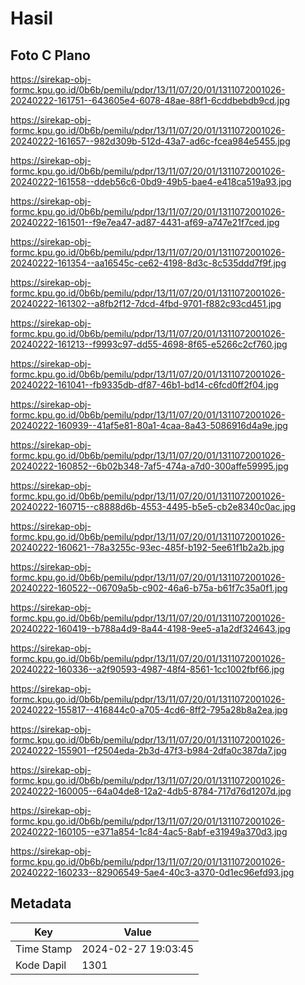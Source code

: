 # Hasil

## Foto C Plano

https://sirekap-obj-formc.kpu.go.id/0b6b/pemilu/pdpr/13/11/07/20/01/1311072001026-20240222-161751--643605e4-6078-48ae-88f1-6cddbebdb9cd.jpg

https://sirekap-obj-formc.kpu.go.id/0b6b/pemilu/pdpr/13/11/07/20/01/1311072001026-20240222-161657--982d309b-512d-43a7-ad6c-fcea984e5455.jpg

https://sirekap-obj-formc.kpu.go.id/0b6b/pemilu/pdpr/13/11/07/20/01/1311072001026-20240222-161558--ddeb56c6-0bd9-49b5-bae4-e418ca519a93.jpg

https://sirekap-obj-formc.kpu.go.id/0b6b/pemilu/pdpr/13/11/07/20/01/1311072001026-20240222-161501--f9e7ea47-ad87-4431-af69-a747e21f7ced.jpg

https://sirekap-obj-formc.kpu.go.id/0b6b/pemilu/pdpr/13/11/07/20/01/1311072001026-20240222-161354--aa16545c-ce62-4198-8d3c-8c535ddd7f9f.jpg

https://sirekap-obj-formc.kpu.go.id/0b6b/pemilu/pdpr/13/11/07/20/01/1311072001026-20240222-161302--a8fb2f12-7dcd-4fbd-9701-f882c93cd451.jpg

https://sirekap-obj-formc.kpu.go.id/0b6b/pemilu/pdpr/13/11/07/20/01/1311072001026-20240222-161213--f9993c97-dd55-4698-8f65-e5266c2cf760.jpg

https://sirekap-obj-formc.kpu.go.id/0b6b/pemilu/pdpr/13/11/07/20/01/1311072001026-20240222-161041--fb9335db-df87-46b1-bd14-c6fcd0ff2f04.jpg

https://sirekap-obj-formc.kpu.go.id/0b6b/pemilu/pdpr/13/11/07/20/01/1311072001026-20240222-160939--41af5e81-80a1-4caa-8a43-5086916d4a9e.jpg

https://sirekap-obj-formc.kpu.go.id/0b6b/pemilu/pdpr/13/11/07/20/01/1311072001026-20240222-160852--6b02b348-7af5-474a-a7d0-300affe59995.jpg

https://sirekap-obj-formc.kpu.go.id/0b6b/pemilu/pdpr/13/11/07/20/01/1311072001026-20240222-160715--c8888d6b-4553-4495-b5e5-cb2e8340c0ac.jpg

https://sirekap-obj-formc.kpu.go.id/0b6b/pemilu/pdpr/13/11/07/20/01/1311072001026-20240222-160621--78a3255c-93ec-485f-b192-5ee61f1b2a2b.jpg

https://sirekap-obj-formc.kpu.go.id/0b6b/pemilu/pdpr/13/11/07/20/01/1311072001026-20240222-160522--06709a5b-c902-46a6-b75a-b61f7c35a0f1.jpg

https://sirekap-obj-formc.kpu.go.id/0b6b/pemilu/pdpr/13/11/07/20/01/1311072001026-20240222-160419--b788a4d9-8a44-4198-9ee5-a1a2df324643.jpg

https://sirekap-obj-formc.kpu.go.id/0b6b/pemilu/pdpr/13/11/07/20/01/1311072001026-20240222-160336--a2f90593-4987-48f4-8561-1cc1002fbf66.jpg

https://sirekap-obj-formc.kpu.go.id/0b6b/pemilu/pdpr/13/11/07/20/01/1311072001026-20240222-155817--416844c0-a705-4cd6-8ff2-795a28b8a2ea.jpg

https://sirekap-obj-formc.kpu.go.id/0b6b/pemilu/pdpr/13/11/07/20/01/1311072001026-20240222-155901--f2504eda-2b3d-47f3-b984-2dfa0c387da7.jpg

https://sirekap-obj-formc.kpu.go.id/0b6b/pemilu/pdpr/13/11/07/20/01/1311072001026-20240222-160005--64a04de8-12a2-4db5-8784-717d76d1207d.jpg

https://sirekap-obj-formc.kpu.go.id/0b6b/pemilu/pdpr/13/11/07/20/01/1311072001026-20240222-160105--e371a854-1c84-4ac5-8abf-e31949a370d3.jpg

https://sirekap-obj-formc.kpu.go.id/0b6b/pemilu/pdpr/13/11/07/20/01/1311072001026-20240222-160233--82906549-5ae4-40c3-a370-0d1ec96efd93.jpg


## Metadata

| Key        | Value               |
| ---------- | ------------------- |
| Time Stamp | 2024-02-27 19:03:45 |
| Kode Dapil | 1301                |



